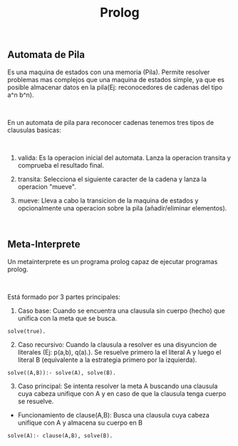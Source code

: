 <h1 align="center">
  <br>
  Prolog
  <br>
</h1>

<br>

<p align="left">

## Automata de Pila

Es una maquina de estados con una memoria (Pila). Permite resolver problemas mas complejos que una maquina de estados simple, ya que es posible almacenar datos en la pila(Ej: reconocedores de cadenas del tipo a^n b^n).

<br>

En un automata de pila para reconocer cadenas tenemos tres tipos de clausulas basicas:

<br>

1. valida: Es la operacion inicial del automata. Lanza la operacion transita y comprueba el resultado final.

2. transita: Selecciona el siguiente caracter de la cadena y lanza la operacion "mueve".

3. mueve: Lleva a cabo la transicion de la maquina de estados y opcionalmente una operacion sobre la pila (añadir/eliminar elementos). 

<br>

## Meta-Interprete

Un metainterprete es un programa prolog capaz de ejecutar programas prolog.

<br>

Está formado por 3 partes principales:

1. Caso base: Cuando se encuentra una clausula sin cuerpo (hecho) que unifica con la meta que se busca.

```
solve(true).
```

2. Caso recursivo: Cuando la clausula a resolver es una disyuncion de literales (Ej: p(a,b), q(a).). Se resuelve primero la el literal A y luego el literal B (equivalente a la estrategia primero por la izquierda).
```
solve((A,B)):- solve(A), solve(B).
```

3. Caso principal: Se intenta resolver la meta A buscando una clausula cuya cabeza unifique con A y en caso de que la clausula tenga cuerpo se resuelve.

* Funcionamiento de clause(A,B): Busca una clausula cuya cabeza unifique con A y almacena su cuerpo en B

```
solve(A):- clause(A,B), solve(B).
```
</p>
